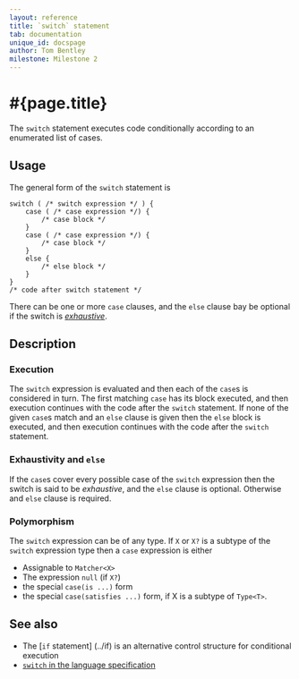 ```yaml
---
layout: reference
title: `switch` statement
tab: documentation
unique_id: docspage
author: Tom Bentley
milestone: Milestone 2
---
```


# #{page.title}

The `switch` statement executes code conditionally according to an enumerated 
list of cases.

## Usage 

The general form of the `switch` statement is

    switch ( /* switch expression */ ) {
        case ( /* case expression */) {
            /* case block */
        }
        case ( /* case expression */) {
            /* case block */
        }
        else {
            /* else block */
        }
    }
    /* code after switch statement */

There can be one or more `case` clauses, and the `else` clause bay be optional
if the switch is [*exhaustive*](#exhaustivity_and_else).

## Description

### Execution

The `switch` expression is evaluated and then each of the `case`s is considered 
in turn. The first matching `case` has its block executed, and then execution 
continues with the code after the `switch` statement. 
If none of the given `case`s match and an `else` clause is given then the 
`else` block is executed, and then execution 
continues with the code after the `switch` statement. 

### Exhaustivity and `else`

If the `case`s cover every possible case of the `switch` expression then the 
switch is said to be *exhaustive*, and the `else` clause is optional. 
Otherwise and `else` clause is required.

### Polymorphism

The `switch` expression can be of any type. 
If `X` or `X?` is a subtype of the `switch` expression type then a `case` 
expression is either

* Assignable to `Matcher<X>` 
* The expression `null` (if `X?`)
* the special `case(is ...)` form
* the special `case(satisfies ...)` form, if X is a subtype of `Type<T>`.

## See also

* The [`if` statement] (../if) is an alternative control structure for 
  conditional execution
* [`switch` in the language specification](#{site.urls.spec}#switchcaseelse)

